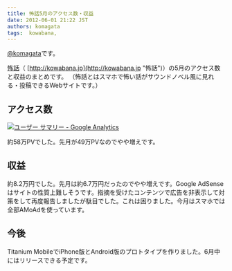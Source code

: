 ```yaml
---
title: 怖話5月のアクセス数・収益
date: 2012-06-01 21:22 JST
authors: komagata
tags:  kowabana, 
---
```

[@komagata](http://twitter.com/komagata)です。

[怖話](http://kowabana.jp "怖話")（ [http://kowabana.jp](http://kowabana.jp "怖話")）の5月のアクセス数と収益のまとめです。 （怖話とはスマホで怖い話がサウンドノベル風に見れる・投稿できるWebサイトです。）

## アクセス数

[![ユーザー サマリー - Google Analytics](http://farm8.staticflickr.com/7218/7313918116_8d57f8b804.jpg)](http://www.flickr.com/photos/komagata/7313918116/ "ユーザー サマリー - Google Analytics by komagata, on Flickr")

約58万PVでした。先月が49万PVなのでやや増えです。

## 収益

約8.2万円でした。先月は約6.7万円だったのでやや増えです。Google AdSenseはサイトの性質上難しそうです。指摘を受けたコンテンツで広告を非表示して対策をして再度報告しましたが駄目でした。これは困りました。今月はスマホでは全部AMoAdを使っています。

## 今後

Titanium MobileでiPhone版とAndroid版のプロトタイプを作りました。6月中にはリリースできる予定です。

